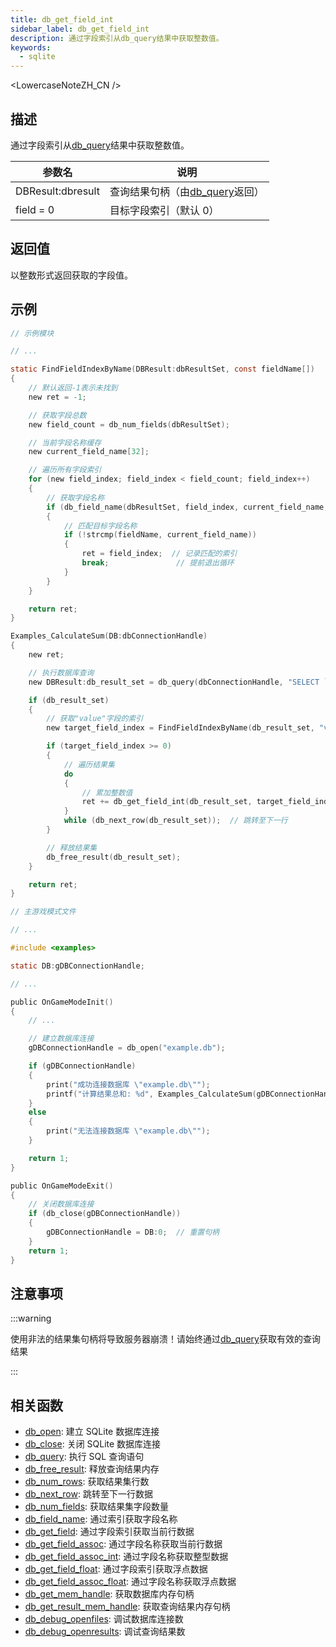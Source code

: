 ```yaml
---
title: db_get_field_int
sidebar_label: db_get_field_int
description: 通过字段索引从db_query结果中获取整数值。
keywords:
  - sqlite
---
```


<LowercaseNoteZH_CN />

## 描述

通过字段索引从[db_query](db_query)结果中获取整数值。

| 参数名            | 说明                                       |
| ----------------- | ------------------------------------------ |
| DBResult:dbresult | 查询结果句柄（由[db_query](db_query)返回） |
| field = 0         | 目标字段索引（默认 0）                     |

## 返回值

以整数形式返回获取的字段值。

## 示例

```c
// 示例模块

// ...

static FindFieldIndexByName(DBResult:dbResultSet, const fieldName[])
{
    // 默认返回-1表示未找到
    new ret = -1;

    // 获取字段总数
    new field_count = db_num_fields(dbResultSet);

    // 当前字段名称缓存
    new current_field_name[32];

    // 遍历所有字段索引
    for (new field_index; field_index < field_count; field_index++)
    {
        // 获取字段名称
        if (db_field_name(dbResultSet, field_index, current_field_name, sizeof current_field_name))
        {
            // 匹配目标字段名称
            if (!strcmp(fieldName, current_field_name))
            {
                ret = field_index;  // 记录匹配的索引
                break;               // 提前退出循环
            }
        }
    }

    return ret;
}

Examples_CalculateSum(DB:dbConnectionHandle)
{
    new ret;

    // 执行数据库查询
    new DBResult:db_result_set = db_query(dbConnectionHandle, "SELECT `value` FROM `examples`");

    if (db_result_set)
    {
        // 获取"value"字段的索引
        new target_field_index = FindFieldIndexByName(db_result_set, "value");

        if (target_field_index >= 0)
        {
            // 遍历结果集
            do
            {
                // 累加整数值
                ret += db_get_field_int(db_result_set, target_field_index);
            }
            while (db_next_row(db_result_set));  // 跳转至下一行
        }

        // 释放结果集
        db_free_result(db_result_set);
    }

    return ret;
}
```

```c
// 主游戏模式文件

// ...

#include <examples>

static DB:gDBConnectionHandle;

// ...

public OnGameModeInit()
{
    // ...

    // 建立数据库连接
    gDBConnectionHandle = db_open("example.db");

    if (gDBConnectionHandle)
    {
        print("成功连接数据库 \"example.db\"");
        printf("计算结果总和: %d", Examples_CalculateSum(gDBConnectionHandle));
    }
    else
    {
        print("无法连接数据库 \"example.db\"");
    }

    return 1;
}

public OnGameModeExit()
{
    // 关闭数据库连接
    if (db_close(gDBConnectionHandle))
    {
        gDBConnectionHandle = DB:0;  // 重置句柄
    }
    return 1;
}
```

## 注意事项

:::warning

使用非法的结果集句柄将导致服务器崩溃！请始终通过[db_query](db_query)获取有效的查询结果

:::

## 相关函数

- [db_open](db_open): 建立 SQLite 数据库连接
- [db_close](db_close): 关闭 SQLite 数据库连接
- [db_query](db_query): 执行 SQL 查询语句
- [db_free_result](db_free_result): 释放查询结果内存
- [db_num_rows](db_num_rows): 获取结果集行数
- [db_next_row](db_next_row): 跳转至下一行数据
- [db_num_fields](db_num_fields): 获取结果集字段数量
- [db_field_name](db_field_name): 通过索引获取字段名称
- [db_get_field](db_get_field): 通过字段索引获取当前行数据
- [db_get_field_assoc](db_get_field_assoc): 通过字段名称获取当前行数据
- [db_get_field_assoc_int](db_get_field_assoc_int): 通过字段名称获取整型数据
- [db_get_field_float](db_get_field_float): 通过字段索引获取浮点数据
- [db_get_field_assoc_float](db_get_field_assoc_float): 通过字段名称获取浮点数据
- [db_get_mem_handle](db_get_mem_handle): 获取数据库内存句柄
- [db_get_result_mem_handle](db_get_result_mem_handle): 获取查询结果内存句柄
- [db_debug_openfiles](db_debug_openfiles): 调试数据库连接数
- [db_debug_openresults](db_debug_openresults): 调试查询结果数
